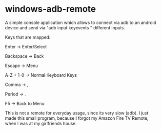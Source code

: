 windows-adb-remote
==================
A simple console application which allows to connect via adb to an android device and send via "adb input keyevents <id>" different inputs.

Keys that are mapped:

Enter -> Enter/Select

Backspace -> Back

Escape -> Menu

A-Z + 1-0 -> Normal Keyboard Keys

Comma -> ,

Period -> .

F5 -> Back to Menu


This is not a remote for everyday usage, since its very slow (adb). I just made this small program, because I forgot my Amazon Fire TV Remote, when I was at my girlfriends house.
